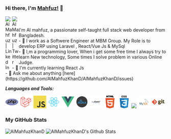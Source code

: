 ### Hi there, I'm <a href="https://almahfuz.com/">Mahfuz!</a>  👋

<a href="https://www.linkedin.com/in/mahfuz380/">
  <img align="left" alt="Al Mahfuz | Linked In" width="21px" src="https://content.linkedin.com/content/dam/me/brand/en-us/brand-home/logos/In-Blue-Logo.png.original.png" />
</a>
<a href="https://twitter.com/mahfuz380">
  <img align="left" alt="Al Mahfuz | Twitter" width="21px" src="https://raw.githubusercontent.com/anuraghazra/anuraghazra/master/assets/twitter.svg" />
</a>
<br/>
<br/>
 I'm Al mahfuz, a passionate self-taught full stack web developer from Bangladesh.
 <br/>
- 🔭 I work as a Softwere Engineer at MBM Group. My Role is to develop ERP using Laravel , React/Vue Js & MySql
<br/>
- 🌱 I,m a programming lover, When i get some free time I always try to learn New technology, Some times I solve problem in various Online Judge.
<br/>
- 🌱 I'm currently learning React Js
<br/>
- 💬 Ask me about anything [here](https://github.com/AlMahfuzKhanD/AlMahfuzKhanD/issues)

***Languages and Tools:*** 

<code><img height="40" src="https://raw.githubusercontent.com/github/explore/80688e429a7d4ef2fca1e82350fe8e3517d3494d/topics/php/php.png"></code>
<code><img height="40" src="https://raw.githubusercontent.com/github/explore/80688e429a7d4ef2fca1e82350fe8e3517d3494d/topics/laravel/laravel.png"></code>
<code><img height="40" src="https://raw.githubusercontent.com/github/explore/80688e429a7d4ef2fca1e82350fe8e3517d3494d/topics/javascript/javascript.png"></code>
<code><img height="40" src="https://raw.githubusercontent.com/github/explore/80688e429a7d4ef2fca1e82350fe8e3517d3494d/topics/react/react.png"></code>
<code><img height="40" src="https://raw.githubusercontent.com/github/explore/80688e429a7d4ef2fca1e82350fe8e3517d3494d/topics/vue/vue.png"></code>
<code><img height="40" src="https://raw.githubusercontent.com/github/explore/8be26d91eb231fec0b8856359979ac09f27173fd/topics/ajax/ajax.png"></code>
<code><img height="40" src="https://raw.githubusercontent.com/github/explore/8be26d91eb231fec0b8856359979ac09f27173fd/topics/jquery/jquery.png"></code>
<code><img height="40" src="https://raw.githubusercontent.com/github/explore/80688e429a7d4ef2fca1e82350fe8e3517d3494d/topics/html/html.png"></code>
<code><img height="40" src="https://raw.githubusercontent.com/github/explore/80688e429a7d4ef2fca1e82350fe8e3517d3494d/topics/css/css.png"></code>
<code><img height="40" src="https://raw.githubusercontent.com/github/explore/80688e429a7d4ef2fca1e82350fe8e3517d3494d/topics/bootstrap/bootstrap-5.png"></code>
<code><img height="40" src="https://raw.githubusercontent.com/github/explore/80688e429a7d4ef2fca1e82350fe8e3517d3494d/topics/mysql/mysql.png"></code>
<code><img height="40" src="https://raw.githubusercontent.com/github/explore/80688e429a7d4ef2fca1e82350fe8e3517d3494d/topics/git/git.png"></code>


 
### My GitHub Stats

<div>
<img align="center" width="49%"  src="http://github-readme-streak-stats.herokuapp.com?user=AlMahfuzKhanD&theme=gotham&hide_border=true&date_format=M%20j%5B%2C%20Y%5D" alt="AlMahfuzKhanD" />
<img align="center" width="49%"  src="https://github-readme-stats-eight-theta.vercel.app/api?username=AlMahfuzKhanD&include_all_commits=true&theme=gotham&show_icons=true&count_private=true" alt="AlMahfuzKhanD's Github Stats" />
 </div>

 





